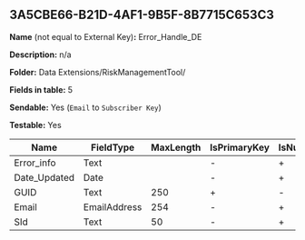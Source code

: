 ## 3A5CBE66-B21D-4AF1-9B5F-8B7715C653C3

**Name** (not equal to External Key)**:** Error_Handle_DE

**Description:** n/a

**Folder:** Data Extensions/RiskManagementTool/

**Fields in table:** 5

**Sendable:** Yes (`Email` to `Subscriber Key`)

**Testable:** Yes

| Name | FieldType | MaxLength | IsPrimaryKey | IsNullable | DefaultValue |
| --- | --- | --- | --- | --- | --- |
| Error_info | Text |  | - | + |  |
| Date_Updated | Date |  | - | + |  |
| GUID | Text | 250 | + | - |  |
| Email | EmailAddress | 254 | - | + |  |
| SId | Text | 50 | - | + |  |
